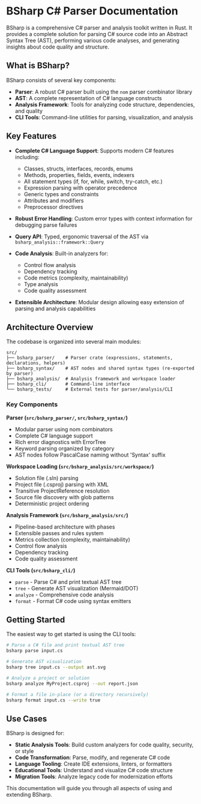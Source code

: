
# BSharp C# Parser Documentation

BSharp is a comprehensive C# parser and analysis toolkit written in Rust. It provides a complete solution for parsing C# source code into an Abstract Syntax Tree (AST), performing various code analyses, and generating insights about code quality and structure.

## What is BSharp?

BSharp consists of several key components:

- **Parser**: A robust C# parser built using the `nom` parser combinator library
- **AST**: A complete representation of C# language constructs
- **Analysis Framework**: Tools for analyzing code structure, dependencies, and quality
- **CLI Tools**: Command-line utilities for parsing, visualization, and analysis

## Key Features

- **Complete C# Language Support**: Supports modern C# features including:
  - Classes, structs, interfaces, records, enums
  - Methods, properties, fields, events, indexers
  - All statement types (if, for, while, switch, try-catch, etc.)
  - Expression parsing with operator precedence
  - Generic types and constraints
  - Attributes and modifiers
  - Preprocessor directives

- **Robust Error Handling**: Custom error types with context information for debugging parse failures

- **Query API**: Typed, ergonomic traversal of the AST via `bsharp_analysis::framework::Query`

- **Code Analysis**: Built-in analyzers for:
  - Control flow analysis
  - Dependency tracking
  - Code metrics (complexity, maintainability)
  - Type analysis
  - Code quality assessment

- **Extensible Architecture**: Modular design allowing easy extension of parsing and analysis capabilities

## Architecture Overview

The codebase is organized into several main modules:

```
src/
├── bsharp_parser/    # Parser crate (expressions, statements, declarations, helpers)
├── bsharp_syntax/    # AST nodes and shared syntax types (re-exported by parser)
├── bsharp_analysis/  # Analysis framework and workspace loader
├── bsharp_cli/       # Command-line interface
└── bsharp_tests/     # External tests for parser/analysis/CLI
```

### Key Components

**Parser (`src/bsharp_parser/`, `src/bsharp_syntax/`)**
- Modular parser using nom combinators
- Complete C# language support
- Rich error diagnostics with ErrorTree
- Keyword parsing organized by category
- AST nodes follow PascalCase naming without 'Syntax' suffix

**Workspace Loading (`src/bsharp_analysis/src/workspace/`)**
- Solution file (.sln) parsing
- Project file (.csproj) parsing with XML
- Transitive ProjectReference resolution
- Source file discovery with glob patterns
- Deterministic project ordering

**Analysis Framework (`src/bsharp_analysis/src/`)**
- Pipeline-based architecture with phases
- Extensible passes and rules system
- Metrics collection (complexity, maintainability)
- Control flow analysis
- Dependency tracking
- Code quality assessment

<!-- Code generation/compilation is currently out of scope and intentionally omitted. -->

**CLI Tools (`src/bsharp_cli/`)**
- `parse` - Parse C# and print textual AST tree
- `tree` - Generate AST visualization (Mermaid/DOT)
- `analyze` - Comprehensive code analysis
- `format` - Format C# code using syntax emitters

## Getting Started

The easiest way to get started is using the CLI tools:

```bash
# Parse a C# file and print textual AST tree
bsharp parse input.cs

# Generate AST visualization
bsharp tree input.cs --output ast.svg

# Analyze a project or solution
bsharp analyze MyProject.csproj --out report.json

# Format a file in-place (or a directory recursively)
bsharp format input.cs --write true
```

## Use Cases

BSharp is designed for:

- **Static Analysis Tools**: Build custom analyzers for code quality, security, or style
- **Code Transformation**: Parse, modify, and regenerate C# code
- **Language Tooling**: Create IDE extensions, linters, or formatters
- **Educational Tools**: Understand and visualize C# code structure
- **Migration Tools**: Analyze legacy code for modernization efforts

This documentation will guide you through all aspects of using and extending BSharp.
